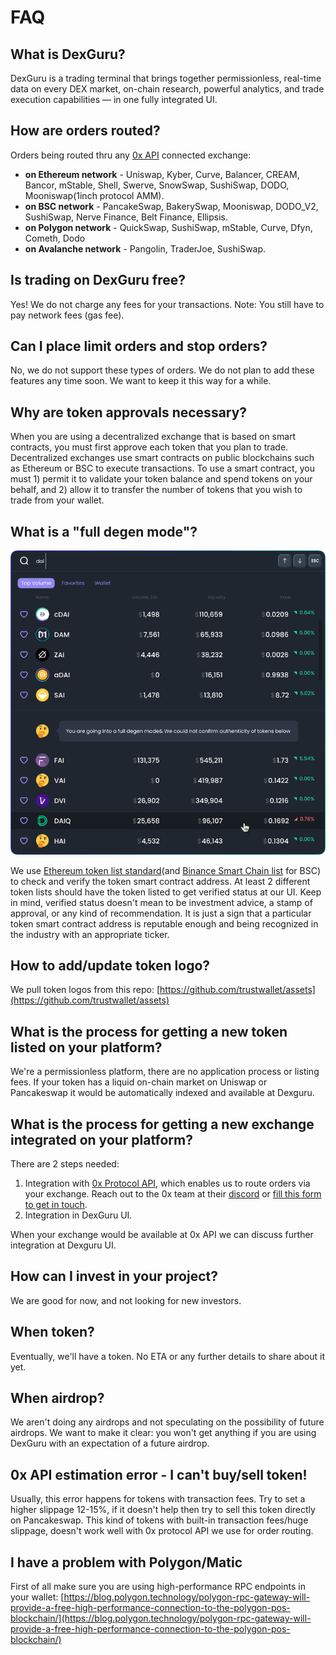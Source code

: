 # FAQ

## What is DexGuru?

DexGuru is a trading terminal that brings together permissionless, real-time data on every DEX market, on-chain research, powerful analytics, and trade execution capabilities — in one fully integrated UI.

## How **are** orders routed?

Orders being routed thru any [0x API](https://0x.org/docs/api) connected exchange:&#x20;

* **on Ethereum network** - Uniswap, Kyber, Curve, Balancer, CREAM, Bancor, mStable, Shell, Swerve, SnowSwap, SushiSwap, DODO, Mooniswap(1inch protocol AMM).
* **on BSC network** - PancakeSwap, BakerySwap, Mooniswap, DODO\_V2, SushiSwap, Nerve Finance, Belt Finance, Ellipsis. &#x20;
* **on Polygon network** - QuickSwap, SushiSwap, mStable, Curve, Dfyn, Cometh, Dodo
* **on Avalanche network** - Pangolin, TraderJoe, SushiSwap.

## Is trading on DexGuru free?

Yes! We do not charge any fees for your transactions. Note: You still have to pay network fees (gas fee).

## Can I place limit orders and stop orders?

No, we do not support these types of orders. We do not plan to add these features any time soon. We want to keep it this way for a while.

## Why are token approvals necessary?

When you are using a decentralized exchange that is based on smart contracts, you must first approve each token that you plan to trade. Decentralized exchanges use smart contracts on public blockchains such as Ethereum or BSC to execute transactions. To use a smart contract, you must 1) permit it to validate your token balance and spend tokens on your behalf, and 2) allow it to transfer the number of tokens that you wish to trade from your wallet.

## What is a "full degen mode"?

![](../.gitbook/assets/market-selector.png)

We use [Ethereum token list standard](https://tokenlists.org)(and [Binance Smart Chain list](https://bsctokenlists.org) for BSC) to check and verify the token smart contract address. At least 2 different token lists should have the token listed to get verified status at our UI. Keep in mind, verified status doesn't mean to be investment advice, a stamp of approval, or any kind of recommendation. It is just a sign that a particular token smart contract address is reputable enough and being recognized in the industry with an appropriate ticker.&#x20;

## How to add/update token logo?&#x20;

We pull token logos from this repo: [https://github.com/trustwallet/assets](https://github.com/trustwallet/assets) &#x20;

## What is the process for getting a new token listed on your platform?

We're a permissionless platform, there are no application process or listing fees. If your token has a liquid on-chain market on Uniswap or Pancakeswap it would be automatically indexed and available at Dexguru.

## What is the process for getting a new exchange integrated on your platform?

There are 2 steps needed:

1. Integration with [0x Protocol API](https://0x.org/docs/api), which enables us to route orders via your exchange.  Reach out to the 0x team at their [discord](https://discord.gg/d3FTX3M) or [fill this form to get in touch](https://docs.google.com/forms/d/e/1FAIpQLSf9Xw5M4I8c2Kw1mTkc5LsucrT\_3pRuJ6O6RRHPPvn9EXL1tQ/viewform). &#x20;
2. Integration in DexGuru UI.  &#x20;

When your exchange would be available at 0x API we can discuss further integration at Dexguru UI.&#x20;

## **How can I invest in your project?**

We are good for now, and not looking for new investors.

## When token?

Eventually, we'll have a token. No ETA or any further details to share about it yet.



## **When airdrop?**&#x20;

We aren't doing any airdrops and not speculating on the possibility of future airdrops. We want to make it clear: you won't get anything if you are using DexGuru with an expectation of a future airdrop.

## **0x API estimation error - I can't buy/sell token!**&#x20;

Usually, this error happens for tokens with transaction fees. Try to set a higher slippage 12-15%, if it doesn't help then try to sell this token directly on Pancakeswap. This kind of tokens with built-in transaction fees/huge slippage, doesn't work well with 0x protocol API we use for order routing.



## **I have a problem with Polygon/Matic**

First of all make sure you are using high-performance RPC endpoints in your wallet: [https://blog.polygon.technology/polygon-rpc-gateway-will-provide-a-free-high-performance-connection-to-the-polygon-pos-blockchain/](https://blog.polygon.technology/polygon-rpc-gateway-will-provide-a-free-high-performance-connection-to-the-polygon-pos-blockchain/)

